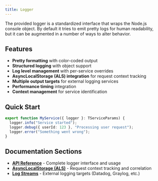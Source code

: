 ```yaml
---
title: Logger
---
```


The provided logger is a standardized interface that wraps the Node.js console object.
By default it tries to emit pretty logs for human readability, but it can be augmented in a number of ways to alter behavior.

## Features

- **Pretty formatting** with color-coded output
- **Structured logging** with object support
- **Log level management** with per-service overrides
- **AsyncLocalStorage (ALS) integration** for request context tracking
- **Multiple output targets** for external logging services
- **Performance timing** integration
- **Context management** for service identification

## Quick Start

```typescript
export function MyService({ logger }: TServiceParams) {
  logger.info("Service started");
  logger.debug({ userId: 123 }, "Processing user request");
  logger.error("Something went wrong");
}
```

## Documentation Sections

- **[API Reference](./api.md)** - Complete logger interface and usage
- **[AsyncLocalStorage (ALS)](./als.md)** - Request context tracking and correlation
- **[Log Streams](./streams.md)** - External logging targets (Datadog, Graylog, etc.)
